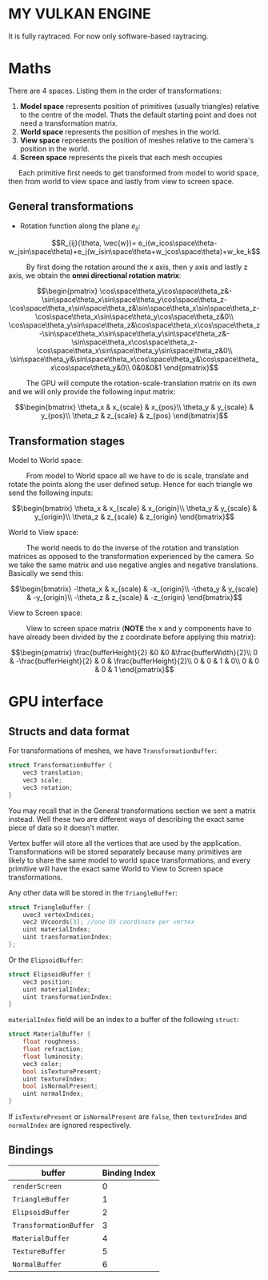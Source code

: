 # MY VULKAN ENGINE
It is fully raytraced. For now only software-based raytracing.

# Maths
There are 4 spaces. Listing them in the order of transformations:
1. **Model space** represents position of primitives (usually triangles) relative to the centre of the model. Thats the default starting point and does not need a transformation matrix.
2. **World space** represents the position of meshes in the world.
3. **View space** represents the position of meshes relative to the camera's position in the world.
4. **Screen space** represents the pixels that each mesh occupies

$\quad$ Each primitive first needs to get transformed from model to world space, then from world to view space and lastly from view to screen space.

## General transformations
 - Rotation function along the plane $e_{ij}$:

```math
R_{ij}(\theta, \vec{w})= e_i(w_icos\space\theta-w_jsin\space\theta)+e_j(w_isin\space\theta+w_jcos\space\theta)+w_ke_k
``` 
$\qquad$ By first doing the rotation around the x axis, then y axis and lastly z axis, we obtain the **omni directional rotation matrix**:

```math
\begin{pmatrix}
\cos\space\theta_y\cos\space\theta_z&-\sin\space\theta_x\sin\space\theta_y\cos\space\theta_z-\cos\space\theta_x\sin\space\theta_z&\sin\space\theta_x\sin\space\theta_z-\cos\space\theta_x\sin\space\theta_y\cos\space\theta_z&0\\
\cos\space\theta_y\sin\space\theta_z&\cos\space\theta_x\cos\space\theta_z-\sin\space\theta_x\sin\space\theta_y\sin\space\theta_z&-\sin\space\theta_x\cos\space\theta_z-\cos\space\theta_x\sin\space\theta_y\sin\space\theta_z&0\\
\sin\space\theta_y&\sin\space\theta_x\cos\space\theta_y&\cos\space\theta_x\cos\space\theta_y&0\\
0&0&0&1
\end{pmatrix}
```
$\qquad$ The GPU will compute the rotation-scale-translation matrix on its own and we will only provide the following input matrix:

```math
\begin{bmatrix}
\theta_x & x_{scale} & x_{pos}\\
\theta_y & y_{scale} & y_{pos}\\
\theta_z & z_{scale} & z_{pos}
\end{bmatrix}
```
## Transformation stages
Model to World space:

$\qquad$ From model to World space all we have to do is scale, translate and rotate the points along the user defined setup. Hence for each triangle we send the following inputs:

```math
\begin{bmatrix}
\theta_x & x_{scale} & x_{origin}\\
\theta_y & y_{scale} & y_{origin}\\
\theta_z & z_{scale} & z_{origin}
\end{bmatrix}
```

World to View space:

$\qquad$ The world needs to do the inverse of the rotation and translation matrices as opposed to the transformation experienced by the camera. So we take the same matrix and use negative angles and negative translations. Basically we send this:

```math
\begin{bmatrix}
-\theta_x & x_{scale} & -x_{origin}\\
-\theta_y & y_{scale} & -y_{origin}\\
-\theta_z & z_{scale} & -z_{origin}
\end{bmatrix}
```

View to Screen space:

$\qquad$ View to screen space matrix (**NOTE** the x and y components have to have already been divided by the z coordinate before applying this matrix):

```math
\begin{pmatrix}
\frac{bufferHeight}{2} &0 &0 &\frac{bufferWidth}{2}\\
0 & -\frac{bufferHeight}{2} & 0 & \frac{bufferHeight}{2}\\
0 & 0 & 1 & 0\\
0 & 0 & 0 & 1 
\end{pmatrix}
```

# GPU interface

## Structs and data format
For transformations of meshes, we have `TransformationBuffer`:
```c
struct TransformationBuffer {
    vec3 translation;
    vec3 scale;
    vec3 rotation;
}
```
You may recall that in the General transformations section we sent a matrix instead. Well these two are different ways of describing the exact same piece of data so it doesn't matter.

Vertex buffer will store all the vertices that are used by the application. 
Transformations will be stored separately because many primitives are likely to share the same model to world space transformations, and every primitive will have the exact same World to View to Screen space transformations.

Any other data will be stored in the `TriangleBuffer`:
```c
struct TriangleBuffer {
    uvec3 vertexIndices;
    vec2 UVcoords[3]; //one UV coordinate per vertex
    uint materialIndex;
    uint transformationIndex;
};
```

Or the `ElipsoidBuffer`:
```c
struct ElipsoidBuffer {
    vec3 position;
    uint materialIndex;
    uint transformationIndex;
}
```

`materialIndex` field will be an index to a buffer of the following `struct`:
```c
struct MaterialBuffer {
    float roughness;
    float refraction;
    float luminosity;
    vec3 color;
    bool isTexturePresent;
    uint textureIndex;
    bool isNormalPresent;
    uint normalIndex;
}
```
If `isTexturePresent` or `isNormalPresent` are `false`, then `textureIndex` and `normalIndex` are ignored respectively.

## Bindings
buffer | Binding Index
------- | ---------------
`renderScreen` | 0
`TriangleBuffer` | 1
`ElipsoidBuffer` | 2
`TransformationBuffer` | 3
`MaterialBuffer` | 4
`TextureBuffer` | 5
`NormalBuffer` | 6